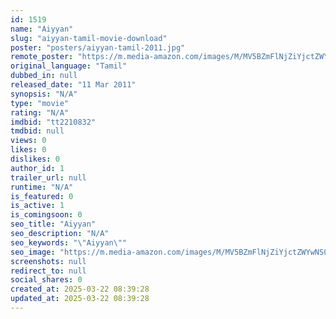 ```yaml
---
id: 1519
name: "Aiyyan"
slug: "aiyyan-tamil-movie-download"
poster: "posters/aiyyan-tamil-2011.jpg"
remote_poster: "https://m.media-amazon.com/images/M/MV5BZmFlNjZiYjctZWYwNS00ZjFkLTk1MmQtZmYxZDY4ZWZlMjA5XkEyXkFqcGdeQXVyMjA4OTI5NDQ@._V1_SX300.jpg"
original_language: "Tamil"
dubbed_in: null
released_date: "11 Mar 2011"
synopsis: "N/A"
type: "movie"
rating: "N/A"
imdbid: "tt2210832"
tmdbid: null
views: 0
likes: 0
dislikes: 0
author_id: 1
trailer_url: null
runtime: "N/A"
is_featured: 0
is_active: 1
is_comingsoon: 0
seo_title: "Aiyyan"
seo_description: "N/A"
seo_keywords: "\"Aiyyan\""
seo_image: "https://m.media-amazon.com/images/M/MV5BZmFlNjZiYjctZWYwNS00ZjFkLTk1MmQtZmYxZDY4ZWZlMjA5XkEyXkFqcGdeQXVyMjA4OTI5NDQ@._V1_SX300.jpg"
screenshots: null
redirect_to: null
social_shares: 0
created_at: 2025-03-22 08:39:28
updated_at: 2025-03-22 08:39:28
---
```



